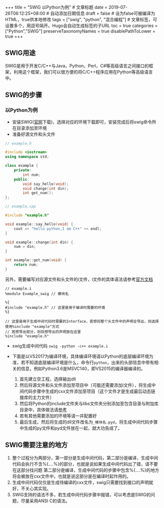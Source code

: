 +++
title = "SWIG 以Python为例"  # 文章标题
date = 2019-07-26T06:12:25+08:00  # 自动添加日期信息
draft = false  # 设为false可被编译为HTML，true供本地修改
tags = ["swig", "python", "混合编程"]  # 文章标签，可设置多个，用逗号隔开。Hugo会自动生成标签的子URL
toc = true
categories = ["Python","SWIG"]
preserveTaxonomyNames = true
disablePathToLower = true
+++
## SWIG用途
SWIG是用于开发C/C++与Java，Python，Perl，C#等高级语言之间接口的框架，利用这个框架，我们可以很方便的将C/C++程序应用在Python等高级语言中。

## SWIG的步骤
### 以Python为例
- 安装SWIG([官网](http://www.swig.org/)下载)，选择对应的环境下载即可，安装完成后将swig命令所在目录添加至环境
- 准备好源文件和头文件
``` C++
// example.h

#include <iostream>
using namespace std;

class example {
    private:
        int num;
    public:
        void say_hello(void);
        void change(int din);
        int get_num();
};

```
``` C++
// example.cpp

#include "example.h"

void example::say_hello(void) {
    cout << "hello python,I am C++" << endl;
}

void example::change(int din) {
    num = din;
}

int example::get_num(void) {
    return num;
}
```
另外，需要编写对应源文件和头文件的i文件，i文件的具体语法请参考[官方文档](http://www.swig.org/doc.html)
``` SWIG
// example.i
%module Example_swig // 模块名

%{
#include "example.h" // 这里是用于编译时需要的环境
%}

// 这里是用于生成中间代码时需要的Interface，若想将整个头文件中的声明全导出，则选择使用%include "example"方式
// 若想导出部分，则将想导出的声明放在这里
%include "example.h" 
```

- swig生成中间代码
`swig -python -c++ example.i`

- 下面是以VS2017为编译环境，具体编译环境请以Python的底层编译环境为准，若不知道底层编译环境是什么，命令行`python`，出来的头部信息中带有相关的信息，例如Python3.6是MSVC140，即VS2015的编译器编译的。
    1. 首先建立空工程，选择输出dll
    2. 然后将源文件和头文件添加至项目中（可能还需要添加i文件），将生成中间代码步骤中生成的cxx文件添加至项目（这个文件才是生成最后动态链接库的主力文件）
    3. 然后将Python的include文件夹与libs文件夹分别添加至包含目录与附加库目录中，具体做法请[参考](https://www.jianshu.com/p/a257e630fe42)
    4. 若有其他需要添加的环境等请一并配置好
    5. 最后生成，然后将生成的dll文件改名为`_模块名.pyd`，将生成中间代码步骤中生成的py文件和pyd文件放在一起，就大功告成了。

## SWIG需要注意的地方
1. 整个过程分为两部分，第一部分是生成中间代码，第二部分是编译，生成中间代码会执行不含%{....%}的部分，也就是说如果生成中间代码出了错，请不要在这部分找问题
第二部分是编译，生成中间代码的步骤中包含%{....%}的地方将会被放在cxx文件中，也就是说这部分是在编译时起作用的。
2. 生成中间代码仅仅是生成待编译的cxx文件，swig只需要找到接口的声明就好，不关心其实现。
3. SWIG支持的语法不多，若生成中间代码步骤中报错，可以考虑是SWIG的问题，尽量采用ANSI C的语法。


